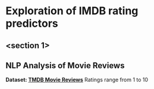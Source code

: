 # Exploration of IMDB rating predictors
## <section 1> 

## NLP Analysis of Movie Reviews
**Dataset: [TMDB Movie Reviews](https://drive.google.com/file/d/1vLUzSYleJXqsjNMsq76yTQ5fmNlSHFJI/view?usp=sharing)**
Ratings range from 1 to 10
